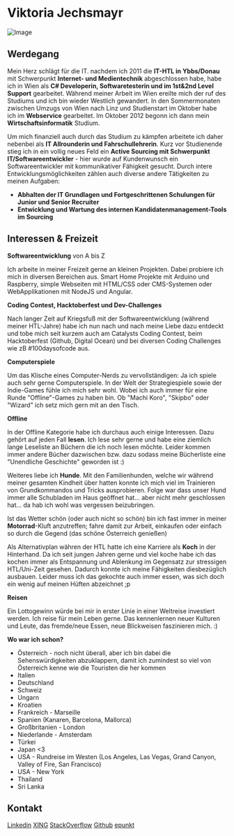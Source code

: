 # Viktoria Jechsmayr

![Image](https://vjechsmayr.github.io/blog-8871.jpg)


## Werdegang

Mein Herz schlägt für die IT. nachdem ich 2011 die **IT-HTL in Ybbs/Donau** mit Schwerpunkt **Internet- und Medientechnik** abgeschlossen habe, habe ich in Wien als **C# Developerin, Softwaretesterin und im 1st&2nd Level Support** gearbeitet. 
Während meiner Arbeit im Wien ereilte mich der ruf des Studiums und ich bin wieder Westlich gewandert. In den Sommermonaten zwischen Umzugs von Wien nach Linz und Studienstart im Oktober habe ich im **Webservice** gearbeitet. Im Oktober 2012 begonn ich dann mein **Wirtschaftsinformatik** Studium. 

Um mich finanziell auch durch das Studium zu kämpfen arbeitete ich daher nebenbei als **IT Allrounderin und Fahrschullehrerin**.
Kurz vor Studienende stieg ich in ein vollig neues Feld ein **Active Sourcing mit Schwerpunkt IT/Softwareentwickler** - hier wurde auf Kundenwunsch ein Softwareentwickler mit kommunikativer Fähigkeit gesucht. Durch intere Entwicklungsmöglichkeiten zählen auch diverse andere Tätigkeiten zu meinen Aufgaben:
- **Abhalten der IT Grundlagen und Fortgeschrittenen Schulungen für Junior und Senior Recruiter**
- **Entwicklung und Wartung des internen Kandidatenmanagement-Tools im Sourcing**

## Interessen & Freizeit

**Softwareentwicklung**  von A bis Z

Ich arbeite in meiner Freizeit gerne an kleinen Projekten. Dabei probiere ich mich in diversen Bereichen aus. Smart Home Projekte mit Arduino und Raspberry, simple Webseiten mit HTML/CSS oder CMS-Systemen oder WebApplikationen mit NodeJS und Angular.

**Coding Contest, Hacktoberfest und Dev-Challenges**

Nach langer Zeit auf Kriegsfuß mit der Softwareentwicklung (während meiner HTL-Jahre) habe ich nun nach und nach meine Liebe dazu entdeckt und tobe mich seit kurzem auch am Catalysts Coding Contest, beim Hacktoberfest (Github, Digital Ocean) und bei diversen Coding Challenges wie zB #100daysofcode aus. 

**Computerspiele**

Um das Klische eines Computer-Nerds zu vervollständigen: Ja ich spiele auch sehr gerne Computerspiele. In der Welt der Strategiespiele sowie der Indie-Games fühle ich mich sehr wohl.
Wobei ich auch immer für eine Runde "Offline"-Games zu haben bin. Ob "Machi Koro", "Skipbo" oder "Wizard" ich setz mich gern mit an den Tisch.

**Offline**

In der Offline Kategorie habe ich durchaus auch einige Interessen. Dazu gehört auf jeden Fall **lesen**.
Ich lese sehr gerne und habe eine ziemlich lange Leseliste an Büchern die ich noch lesen möchte. Leider kommen immer andere Bücher dazwischen bzw. dazu sodass meine Bücherliste eine "Unendliche Geschichte" geworden ist :)

Weiteres liebe ich **Hunde**. Mit den Familienhunden, welche wir während meiner gesamten Kindheit über hatten konnte ich mich viel im Trainieren von Grundkommandos und Tricks ausprobieren. Folge war dass unser Hund immer alle Schubladen im Haus geöffnet hat... aber nicht mehr geschlossen hat... da hab ich wohl was vergessen beizubringen. 

Ist das Wetter schön (oder auch nicht so schön) bin ich fast immer in meiner **Motorrad**-Kluft anzutreffen; fahre damit zur Arbeit, einkaufen oder einfach so durch die Gegend (das schöne Österreich genießen)

Als Alternativplan währen der HTL hatte ich eine Karriere als **Koch** in der Hinterhand. Da ich seit jungen Jahren gerne und viel koche habe ich das kochen immer als Entspannung und Ablenkung im Gegensatz zur stressigen HTL/Uni-Zeit gesehen. Dadurch konnte ich meine Fähigkeiten diesbezüglich ausbauen. Leider muss ich das gekochte auch immer essen, was sich doch ein wenig auf meinen Hüften abzeichnet ;p

**Reisen**

Ein Lottogewinn würde bei mir in erster Linie in einer Weltreise investiert werden. Ich reise für mein Leben gerne. Das kennenlernen neuer Kulturen und Leute, das fremde/neue Essen, neue Blickweisen faszinieren mich. :)

**Wo war ich schon?**
- Österreich - noch nicht überall, aber ich bin dabei die Sehenswürdigkeiten abzuklappern, damit ich zumindest so viel von Österreich kenne wie die Touristen die her kommen
- Italien
- Deutschland
- Schweiz
- Ungarn
- Kroatien
- Frankreich - Marseille
- Spanien (Kanaren, Barcelona, Mallorca)
- Großbritanien - London 
- Niederlande - Amsterdam
- Türkei
- Japan <3
- USA - Rundreise im Westen (Los Angeles, Las Vegas, Grand Canyon, Valley of Fire, San Francisco)
- USA - New York
- Thailand
- Sri Lanka

## Kontakt

[Linkedin](https://www.linkedin.com/in/viktoria-jechsmayr/)
[XING](https://www.xing.com/profile/Viktoria_Jechsmayr )
[StackOverflow](https://stackoverflow.com/users/story/8055029 )
[Github](https://github.com/vJechsmayr)
[epunkt](https://www.epunkt.com/u/team/jechsmayr-viktoria/)

